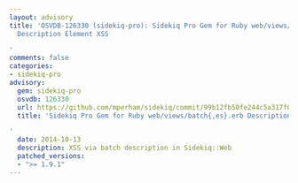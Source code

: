 ```yaml
---
layout: advisory
title: 'OSVDB-126330 (sidekiq-pro): Sidekiq Pro Gem for Ruby web/views/batch{,es}.erb
  Description Element XSS

'
comments: false
categories:
- sidekiq-pro
advisory:
  gem: sidekiq-pro
  osvdb: 126330
  url: https://github.com/mperham/sidekiq/commit/99b12fb50fe244c5a317f03f1bed9b333ec56ebe
  title: 'Sidekiq Pro Gem for Ruby web/views/batch{,es}.erb Description Element XSS

'
  date: 2014-10-13
  description: XSS via batch description in Sidekiq::Web
  patched_versions:
  - ">= 1.9.1"
---
```

